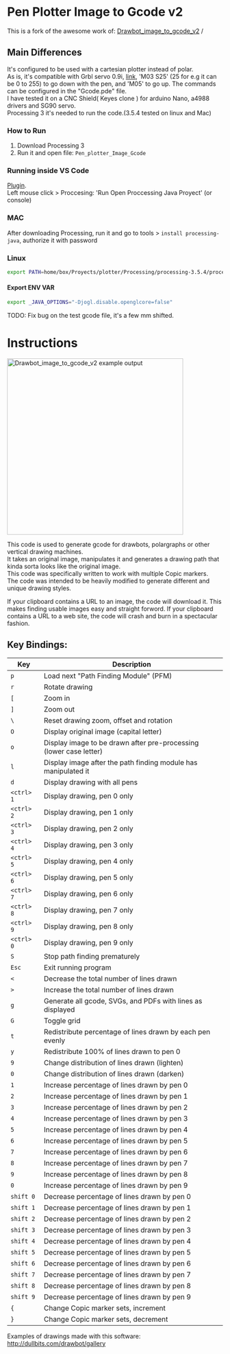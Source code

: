# Pen Plotter Image to Gcode v2
This is a fork of the awesome work of: [Drawbot_image_to_gcode_v2](https://github.com/Scott-Cooper/Drawbot_image_to_gcode_v2) /
## Main Differences
It's configured to be used with a cartesian plotter instead of polar.    
As is, it's compatible with Grbl servo 0.9i, [link](https://github.com/robottini/grbl-servo), 'M03 S25' (25 for e.g it can be 0 to 255) to go down with the pen, and 'M05' to go up. The commands can be configured in the "Gcode.pde" file.    
I have tested it on a CNC Shield( Keyes clone ) for arduino Nano, a4988 drivers and SG90 servo.    
Processing 3 it's needed to run the code.(3.5.4 tested on linux and Mac)
### How to Run  
1. Download Processing 3
2. Run it and open file: `Pen_plotter_Image_Gcode`

### Running inside VS Code
[Plugin](https://github.com/AvinZarlez/processing-vscode).      
Left mouse click > Proccesing: 'Run Open Proccessing Java Proyect' (or console) 

### MAC
After downloading Processing, run it and go to tools > `install processing-java`, authorize it with password 

### Linux
``` bash
export PATH=home/box/Proyects/plotter/Processing/processing-3.5.4/processing-java:$PATH
```
#### Export ENV VAR
```bash
export _JAVA_OPTIONS="-Djogl.disable.openglcore=false"
```


TODO: Fix bug on the test gcode file, it's a few mm shifted.  

# Instructions
<img src="pics/github1.png" height="411" alt="Drawbot_image_to_gcode_v2 example output"/>

This code is used to generate gcode for drawbots, polargraphs or other vertical drawing machines. \
It takes an original image, manipulates it and generates a drawing path that kinda sorta looks like the original image. \
This code was specifically written to work with multiple Copic markers. \
The code was intended to be heavily modified to generate different and unique drawing styles.

If your clipboard contains a URL to an image, the code will download it.  This makes finding usable images easy and straight forword.
If your clipboard contains a URL to a web site, the code will crash and burn in a spectacular fashion.

## Key Bindings:
| Key          | Description                                                        |
|--------------|--------------------------------------------------------------------|
| `p`          | Load next "Path Finding Module" (PFM)                              |
| `r`          | Rotate drawing                                                     |
| `[`          | Zoom in                                                            |
| `]`          | Zoom out                                                           |
| `\`          | Reset drawing zoom, offset and rotation                            |
| `O`          | Display original image (capital letter)                            |
| `o`          | Display image to be drawn after pre-processing (lower case letter) |
| `l`          | Display image after the path finding module has manipulated it     |
| `d`          | Display drawing with all pens                                      |
| `<ctrl> 1`   | Display drawing, pen 0 only                                        |
| `<ctrl> 2`   | Display drawing, pen 1 only                                        |
| `<ctrl> 3`   | Display drawing, pen 2 only                                        |
| `<ctrl> 4`   | Display drawing, pen 3 only                                        |
| `<ctrl> 5`   | Display drawing, pen 4 only                                        |
| `<ctrl> 6`   | Display drawing, pen 5 only                                        |
| `<ctrl> 7`   | Display drawing, pen 6 only                                        |
| `<ctrl> 8`   | Display drawing, pen 7 only                                        |
| `<ctrl> 9`   | Display drawing, pen 8 only                                        |
| `<ctrl> 0`   | Display drawing, pen 9 only                                        |
| `S`          | Stop path finding prematurely                                      |
| `Esc`        | Exit running program                                               |
| `<`          | Decrease the total number of lines drawn                           |
| `>`          | Increase the total number of lines drawn                           |
| `g`          | Generate all gcode, SVGs, and PDFs with lines as displayed         |
| `G`          | Toggle grid                                                        |
| `t`          | Redistribute percentage of lines drawn by each pen evenly          |
| `y`          | Redistribute 100% of lines drawn to pen 0                          |
| `9`          | Change distribution of lines drawn (lighten)                       |
| `0`          | Change distribution of lines drawn (darken)                        |
| `1`          | Increase percentage of lines drawn by pen 0                        |
| `2`          | Increase percentage of lines drawn by pen 1                        |
| `3`          | Increase percentage of lines drawn by pen 2                        |
| `4`          | Increase percentage of lines drawn by pen 3                        |
| `5`          | Increase percentage of lines drawn by pen 4                        |
| `6`          | Increase percentage of lines drawn by pen 5                        |
| `7`          | Increase percentage of lines drawn by pen 6                        |
| `8`          | Increase percentage of lines drawn by pen 7                        |
| `9`          | Increase percentage of lines drawn by pen 8                        |
| `0`          | Increase percentage of lines drawn by pen 9                        |
| `shift 0`    | Decrease percentage of lines drawn by pen 0                        |
| `shift 1`    | Decrease percentage of lines drawn by pen 1                        |
| `shift 2`    | Decrease percentage of lines drawn by pen 2                        |
| `shift 3`    | Decrease percentage of lines drawn by pen 3                        |
| `shift 4`    | Decrease percentage of lines drawn by pen 4                        |
| `shift 5`    | Decrease percentage of lines drawn by pen 5                        |
| `shift 6`    | Decrease percentage of lines drawn by pen 6                        |
| `shift 7`    | Decrease percentage of lines drawn by pen 7                        |
| `shift 8`    | Decrease percentage of lines drawn by pen 8                        |
| `shift 9`    | Decrease percentage of lines drawn by pen 9                        |
| `{`          | Change Copic marker sets, increment                                |
| `}`          | Change Copic marker sets, decrement                                |



Examples of drawings made with this software:  http://dullbits.com/drawbot/gallery
